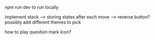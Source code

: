 npm run dev to run locally

implement stack --> storing states after each move --> reverse button?  
possibly add different themes to pick 

how to play question mark icon?